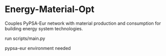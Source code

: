# Energy-Material-Opt
Couples PyPSA-Eur network with material production and consumption for building energy system technologies.

run scripts/main.py

pypsa-eur environment needed 

